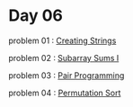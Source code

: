 # Day 06

problem 01 : [ Creating Strings ](https://cses.fi/problemset/task/1622)

problem 02 : [ Subarray Sums I ](https://cses.fi/problemset/task/1660)

problem 03 : [ Pair Programming ](https://codeforces.com/problemset/problem/1547/C)

problem 04 : [ Permutation Sort ](https://codeforces.com/problemset/problem/1525/B)

